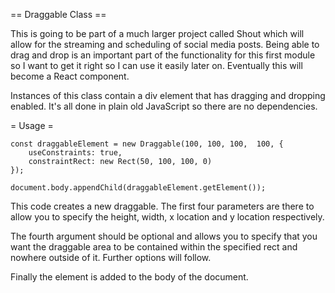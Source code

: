 == Draggable Class ==

This is going to be part of a much larger project called Shout which will allow for the streaming and scheduling of social media posts. Being able to drag and drop is an important part of the functionality for this first module so I want to get it right so I can use it easily later on. Eventually this will become a React component.

Instances of this class contain a div element that has dragging and dropping enabled. It's all done in plain old JavaScript so there are no dependencies.

= Usage =

```
const draggableElement = new Draggable(100, 100, 100,  100, {
    useConstraints: true,
    constraintRect: new Rect(50, 100, 100, 0)
});

document.body.appendChild(draggableElement.getElement());
```

This code creates a new draggable. The first four parameters are there to allow you to specify the height, width, x location and y location respectively.

The fourth argument should be optional and allows you to specify that you want the draggable area to be contained within the specified rect and nowhere outside of it. Further options will follow.

Finally the element is added to the body of the document.